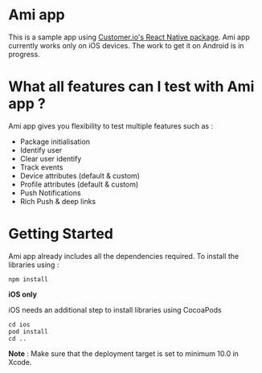 # Ami app

This is a sample app using [Customer.io's React Native package](https://www.npmjs.com/package/customerio-reactnative). Ami app currently works only on iOS devices. The work to get it on Android is in progress.

# What all features can I test with Ami app ?
Ami app gives you flexibility to test multiple features such as :

- Package initialisation
- Identify user
- Clear user identify
- Track events
- Device attributes (default & custom)
- Profile attributes (default & custom)
- Push Notifications 
- Rich Push & deep links


# Getting Started
Ami app already includes all the dependencies required. To install the libraries using :
```
npm install
```
**iOS only**

iOS needs an additional step to install libraries using CocoaPods
```
cd ios
pod install
cd ..
```
**Note** : Make sure that the deployment target is set to minimum 10.0 in Xcode.
